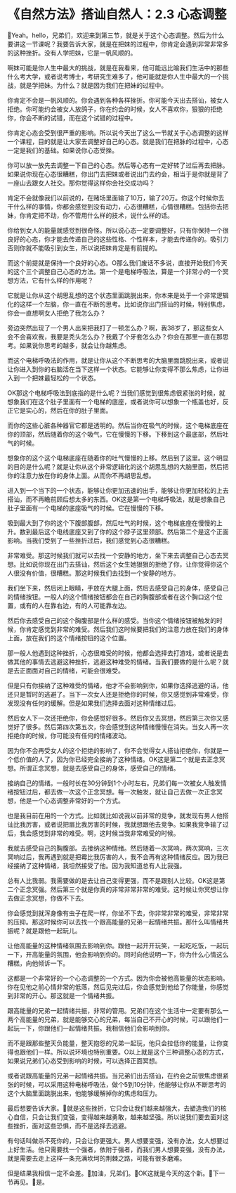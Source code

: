 # 《自然方法》搭讪自然人：2.3 心态调整

🎼Yeah。hello，兄弟们，欢迎来到第三节，就是关于这个心态调整。然后为什么要讲这一节课呢？我要告诉大家，就是在把妹的过程中，你肯定会遇到非常非常多的这种挫折。没有人学把妹，它是一帆风顺的。

啊妹可能是你人生中最大的挑战，就是在我看来，他可能远比喻我们生活中的那些什么考大学，或者说考博士，考研究生难多了，他可能就是你人生中最大的一个挑战，就是学把妹。为什么？就是因为我们在把妹的过程中。

你肯定不会是一帆风顺的。你会遇到各种各样挫折。你可能今天出去搭讪，被女人拒绝。你可能约会被女人放鸽子，你在约会的时候，女人不喜欢你，狠狠的拒绝你，你会不断的试错，而在这个试错的过程中。

你肯定心态会受到很严重的影响。所以说今天出了这么一节就关于心态调整的这样一个课程，目的就是让大家去调整好自己的心态。就是我们在把脉的过程中，心态一定是我们的基础。如果说你心态受挫。

你可以放一放先去调整一下自己的心态。然后等心态有一定好转了过后再去把脉。如果说你现在心态很糟糕，你出门去把妹或者说出门去约会，相当于是你就是背了一座山去跟女人社交。那你觉得这样你会社交成功吗？

肯定不会就像我们以前说的，在赌场里面输了10万，输了20万。你这个时候你去干什么样的事情，你都会感觉到没有动力，心态很糟糕，心情很糟糕。包括你去把妹，你肯定把不动，你不管用什么样的技术，说什么样的话。

你给到女人的能量就感觉到很奇怪。所以说心态一定要调整好，只有你保持一个很良好的心态，你才能去传递自己的这些性格、个性样本，才能去传递你的。吸引力否则你就不能吸引到女生，所以说把妹肯定是有前提的。

而这个前提就是保持一个良好的心态。O那么我们废话不多说，直接开始我们今天的这个三个调整自己心态的方法。第一个是电梯呼吸法，算是一个非常小的一个冥想方法，它有什么样的作用呢？

它就是让你从这个胡思乱想的这个状态里面跳脱出来，你本来是处于一个非常逻辑化的这样一个左脑，你一直在不断的思考。比如说你出门搭讪的时候，特别焦虑，你会一直想啊女人拒绝了我怎么办？

旁边突然出现了一个男人出来把我打了一顿怎么办？啊，我38岁了，那这些女人会不会喜欢我，我要是秃头怎么办？我戴了个牙套怎么办？你会在那里一直在那思考。如果说你思考的越多，就会让你越焦虑。

而这个电梯呼吸法的作用，就是让你从这个不断思考的大脑里面跳脱出来，或者说让你进入到你的右脑活在当下这样一个状态。它能够让你变得不那么焦虑，让你进入到一个把妹最轻松的一个状态。

OK那这个电梯呼吸法到底指的是什么呢？当我们感觉到很焦虑很紧张的时候，就想象我们在这个肚子里面有一个电梯的底座，或者说你可以想象一个瓶盖也好，反正它是实心的，然后在你的肚子里面。

而你的这些心脏各种器官它都是透明的。然后当你在吸气的时候，这个电梯底座在你的顶部，然后随着你的这个吸气，它在慢慢的下移。下移到这个最底部，然后吐气的时候。

想象你的这个这个电梯底座在随着你的吐气慢慢的上移。然后到了这里。这个明显的目的是什么呢？就是让你从这个非常逻辑化的这个胡思乱想的大脑里面，然后把你的注意力放在你的身体上面。从而你不再胡思乱想。

进入到一个当下的一个状态，能够让你更加迅速的出手，能够让你更加轻松的上去搭讪，而不再瞻前顾后想太多的东西。OK这是第一个电梯呼吸法，就是想象自己肚子里面有一个电梯的底座吸气的时候。它在慢慢的下移。

吸到最大到了你的这个下腹部腹部，然后吐气的时候，这个电梯底座在慢慢的上升。数到最后这个电线底座又到了你的这个脖子这里颈部。然后第二个是这个正面影响。当我们受到了一些挫折过后，我们感觉到心态很糟糕。

非常难受。那这时候我们就可以去找一个安静的地方，坐下来去调整自己心态去冥想。比如说你现在出门去搭讪，然后这个女生她狠狠的拒绝了你，让你觉得你这个人很没有价值，很糟糕。那这时候我们去找到一个安静的地方。

我们坐下来，然后闭上眼睛，手放在大腿上面，然后去感受自己的身体，感受自己的情绪按钮。一般人的这个情绪按钮都会在自己的胸腹部或者在这个胸口这个位置，或有的人在靠右边，有的人可能靠左边。

然后你去感受自己的这个胸腹部是什么样的感受。当你这个情绪按钮被触发的时候，你肯定感觉到非常的难受。然后我们这时候要把我们的注意力放在我们的身体上面，放在我们的这个情绪按钮的这个位置。

那一般人他遇到这种挫折，心态很难受的时候，他都会选择去打游戏，或者说是去做其他的事情去逃避这种挫折，逃避这种难受的情绪。当我们要做的是什么呢？就是去正面面对自己的情绪，可能会很难受。

但是只有你接纳了这种难受的情绪，他才不会影响到你，如果你选择逃避的话，他还只是暂时的逃避了。当下一次女人还是拒绝你的时候，你又感觉到非常难受，你发现没有任何的缓解。但是如果我们选择去面对这种情绪过后。

然后女人下一次还拒绝你，你会感觉好很多。然后你又去冥想，然后第三次你又感觉好了很多。然后第四次第五次，你会感觉到这种情绪慢慢在消失。当女人再一次拒绝你的时候，你可能没有任何的情绪波动。

因为你不会再受女人的这个拒绝的影响了，你不会觉得女人搭讪拒绝你，你就是一个低价值的人了，因为你已经完全接纳了这种情绪。OK这是第二个就是去正念冥想。所谓正念冥想，就是去感受自己的身体，感受自己的情绪。

接纳自己的情绪。一般时长在30分钟到1个小时左右。兄弟们每一次被女人触发情绪按钮过后，都去做一次这个正念冥想。每一次触发，就让自己去做一次正念冥想，他是一个心态调整非常好的一个方式。

也是我目前在用的一个方式。比如就比如说我以前非常的竞争，就发现有男人他搭讪比我厉害，或者说把眉比我厉害的时候，我就想跟他去竞争。如果我竞争输了过后，我会感觉到非常的难受。啊，这时候当我非常难受的时候。

我就去感受自己的胸腹部。去接纳这种情绪。然后随着一次冥响，两次冥响，三次冥响过后，我再遇到就是把霉比我厉害的人，我不会再有这种情绪反应。因为我已经接纳了这种情绪，我坦然接受了他。因为我知道总有人比我强。

总有人比我弱。我需要做的是去让自己变得更强，而不是跟别人比较。OK这是第二个正念冥强。然后第三个就是你真的非常非常非常的难受。这时候让你冥想让你去做正念冥想，你做不下去。

你会感觉到就浑身像有虫子在爬一样，你坐不下去，你非常非常的难受，非常非常的压抑。那这时候你可以去找一个跟高能量的兄弟一起情绪共振。那什么叫情绪共振呢？就是跟他一起玩儿。

让他高能量的这种情绪氛围去影响到你。跟他一起开开玩笑，一起吃吃饭，一起玩一下，开高能量的氛围，他会影响到你的。同时向他说明一下，你为什么心情这么糟糕，向他倾诉一下。

这都是一个非常好的一个心态调整的一个方式。因为你会被他高能量的状态影响。你在见他之前心情非常的低落，然后见完过后，你会感觉到他给了你能量，你感觉到非常的开心。那这就是一个情绪共振。

跟高能量的兄弟一起情绪共振，非常的管用。兄弟们在这个生活中一定要有那么一两个高能量的兄弟，就是能够交心的兄弟，每当自己不开心的时候，可以跟他们一起玩一下，你跟他们一起情绪共振。我相信他们会影响到你。

而不是跟那些整天负能量，整天抱怨的兄弟一起玩，他只会拉低你的能量，让你变得也跟他们一样。所以说环境也特别重要。O以上就是这个三种调整心态的方式，如果说兄弟们心态受到影响的时候，可以选择正面冥想。

或者说跟高能量的兄弟一起情绪共振。当兄弟们出去搭讪，在约会之前很焦虑很紧张的时候，可以采用这种电梯呼吸法，做个5到10分钟，他能够让你从不断思考的这个大脑里面跳脱出来，他能够缓解掉你的焦虑和压力。

最后想要告诉大家。🎼就是这些挫折，它只会让我们越来越强大，去塑造我们的核心自信，只会让我们变强，变得越来越勇敢，越来越坚强。所以说我们要去面对这些挫折，面对这些恐惧，而不是选择去逃避。

有句话叫做杀不死你的，只会让你更强大。男人想要变强，没有办法，女人想要过上好生活。他只需要找一个强者，依附于强者，而我们男人想要变强，没有办法，就是需要去走上这样一条充满坎坷的荆棘之路，可能有很多磨难。

但是结果我相信一定不会差。🎼加油，兄弟们。🎼OK这就是今天的这个新。🎼下一节再见。🎼是。